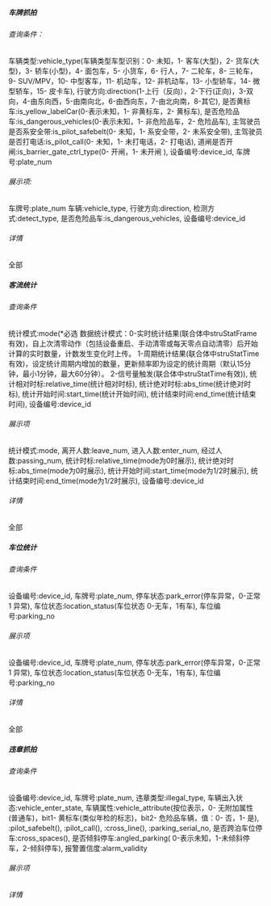 ##### 车牌抓拍
###### 查询条件：
车辆类型:vehicle_type(车辆类型车型识别：0- 未知，1- 客车(大型)，2- 货车(大型)，3- 轿车(小型)，4- 面包车，5- 小货车，6- 行人，7- 二轮车，8- 三轮车，9- SUV/MPV，10- 中型客车，11- 机动车，12- 非机动车，13- 小型轿车，14- 微型轿车，15- 皮卡车),
行驶方向:direction(1-上行（反向），2-下行(正向)，3-双向，4-由东向西，5-由南向北，6-由西向东，7-由北向南，8-其它),
是否黄标车:is_yellow_labelCar(0-表示未知，1- 非黄标车，2- 黄标车),
是否危险品车:is_dangerous_vehicles(0-表示未知，1- 非危险品车，2- 危险品车),
主驾驶员是否系安全带:is_pilot_safebelt(0- 未知，1- 系安全带，2- 未系安全带),
主驾驶员是否打电话:is_pilot_call(0- 未知，1- 未打电话，2- 打电话),
道闸是否开闸:is_barrier_gate_ctrl_type(0- 开闸，1- 未开闸 ),
设备编号:device_id,
车牌号:plate_num
###### 展示项:
车牌号:plate_num
车辆:vehicle_type,
行驶方向:direction,
检测方式:detect_type,
是否危险品车:is_dangerous_vehicles,
设备编号:device_id
###### 详情
全部

##### 客流统计
###### 查询条件
统计模式:mode(*必选 数据统计模式：0-实时统计结果(联合体中struStatFrame有效)，自上次清零动作（包括设备重启、手动清零或每天零点自动清零）后开始计算的实时数量，计数发生变化时上传。        1-周期统计结果(联合体中struStatTime有效)，设定统计周期内增加的数量，更新频率即为设定的统计周期（默认15分钟，最小1分钟，最大60分钟）。 2-信号量触发(联合体中struStatTime有效)),
统计相对时标:relative_time(统计相对时标),
统计绝对时标:abs_time(统计绝对时标),
统计开始时间:start_time(统计开始时间),
统计结束时间:end_time(统计结束时间),
设备编号:device_id
###### 展示项
统计模式:mode,
离开人数:leave_num,
进入人数:enter_num,
经过人数:passing_num,
统计时标:relative_time(mode为0时展示),
统计绝对时标:abs_time(mode为0时展示),
统计开始时间:start_time(mode为1/2时展示),
统计结束时间:end_time(mode为1/2时展示),
设备编号:device_id
###### 详情
全部

##### 车位统计
###### 查询条件
设备编号:device_id,
车牌号:plate_num,
停车状态:park_error(停车异常，0-正常 1 异常),
车位状态:location_status(车位状态 0-无车，1有车),
车位编号:parking_no
###### 展示项
设备编号:device_id,
车牌号:plate_num,
停车状态:park_error(停车异常，0-正常 1 异常),
车位状态:location_status(车位状态 0-无车，1有车),
车位编号:parking_no
###### 详情
全部

##### 违章抓拍
###### 查询条件
设备编号:device_id,
车牌号:plate_num,
违章类型:illegal_type,
车辆出入状态:vehicle_enter_state,
车辆属性:vehicle_attribute(按位表示，0- 无附加属性(普通车)，bit1- 黄标车(类似年检的标志)，bit2- 危险品车辆，值：0- 否，1- 是),
:pilot_safebelt(),
:pilot_call(),
:cross_line(),
:parking_serial_no,
是否跨泊车位停车:cross_spaces(),
是否倾斜停车:angled_parking( 0-表示未知，1-未倾斜停车，2-倾斜停车),
报警置信度:alarm_validity
###### 展示项
###### 详情
